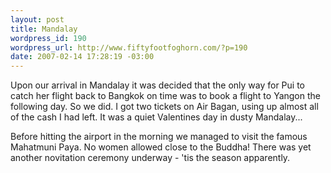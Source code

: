 ```yaml
--- 
layout: post
title: Mandalay
wordpress_id: 190
wordpress_url: http://www.fiftyfootfoghorn.com/?p=190
date: 2007-02-14 17:28:19 -03:00
---
```

Upon our arrival in Mandalay it was decided that the only way for Pui to catch her flight back to Bangkok on time was to book a flight to Yangon the following day. So we did. I got two tickets on Air Bagan, using up almost all of the cash I had left. It was a quiet Valentines day in dusty Mandalay...

Before hitting the airport in the morning we managed to visit the famous Mahatmuni Paya. No women allowed close to the Buddha! There was yet another novitation ceremony underway - 'tis the season apparently.
